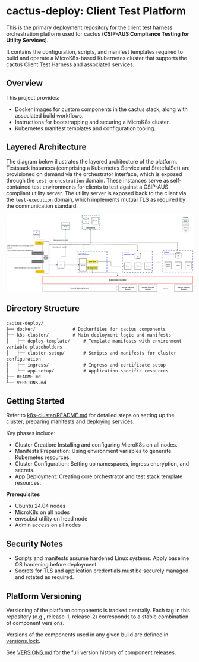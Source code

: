 # cactus-deploy: Client Test Platform

This is the primary deployment repository for the client test harness orchestration platform used for cactus (**CSIP-AUS Compliance Testing for Utility Services**).

It contains the configuration, scripts, and manifest templates required to build and operate a MicroK8s-based Kubernetes cluster that supports the cactus Client Test Harness and associated services.

## Overview

This project provides:
- Docker images for custom components in the cactus stack, along with associated build workflows.
- Instructions for bootstrapping and securing a MicroK8s cluster.
- Kubernetes manifest templates and configuration tooling.

## Layered Architecture

The diagram below illustrates the layered architecture of the platform. Teststack instances (comprising a Kubernetes Service and StatefulSet) are provisioned on demand via the orchestrator interface, which is exposed through the `test-orchestration` domain. These instances serve as self-contained test environments for clients to test against a CSIP-AUS compliant utility server. The utility server is exposed back to the client via the `test-execution` domain, which implements mutual TLS as required by the communication standard.

![Layered Architecture](./layered-architecture.png)

## Directory Structure

```text
cactus-deploy/
├── docker/              # Dockerfiles for cactus components
├── k8s-cluster/         # Main deployment logic and manifests
│   ├── deploy-template/     # Template manifests with environment variable placeholders
│   ├── cluster-setup/       # Scripts and manifests for cluster configuration
│   ├── ingress/             # Ingress and certificate setup
│   └── app-setup/           # Application-specific resources
├── README.md
└── VERSIONS.md
```

## Getting Started
Refer to [k8s-cluster/README.md](./k8s-cluster/README.md) for detailed steps on setting up the cluster, preparing manifests and deploying services.

Key phases include:
- Cluster Creation: Installing and configuring MicroK8s on all nodes.
- Manifests Preparation: Using environment variables to generate Kubernetes resources.
- Cluster Configuration: Setting up namespaces, ingress encryption, and secrets.
- App Deployment: Creating core orchestrator and test stack template resources.

**Prerequisites**
- Ubuntu 24.04 nodes
- MicroK8s on all nodes
- envsubst utility on head node
- Admin access on all nodes

## Security Notes
- Scripts and manifests assume hardened Linux systems. Apply baseline OS hardening before deployment.
- Secrets for TLS and application credentials must be securely managed and rotated as required.

## Platform Versioning
Versioning of the platform components is tracked centrally. Each tag in this repository (e.g., release-1, release-2) corresponds to a stable combination of component versions.

Versions of the components used in any given build are defined in [versions.lock](./docker/versions.lock).

See [VERSIONS.md](./VERSIONS.md) for the full version history of component releases.